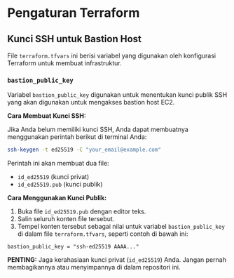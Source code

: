 # Pengaturan Terraform

## Kunci SSH untuk Bastion Host

File `terraform.tfvars` ini berisi variabel yang digunakan oleh konfigurasi Terraform untuk membuat infrastruktur.

### `bastion_public_key`

Variabel `bastion_public_key` digunakan untuk menentukan kunci publik SSH yang akan digunakan untuk mengakses bastion host EC2.

**Cara Membuat Kunci SSH:**

Jika Anda belum memiliki kunci SSH, Anda dapat membuatnya menggunakan perintah berikut di terminal Anda:

```bash
ssh-keygen -t ed25519 -C "your_email@example.com"
```

Perintah ini akan membuat dua file:
*   `id_ed25519` (kunci privat)
*   `id_ed25519.pub` (kunci publik)

**Cara Menggunakan Kunci Publik:**

1.  Buka file `id_ed25519.pub` dengan editor teks.
2.  Salin seluruh konten file tersebut.
3.  Tempel konten tersebut sebagai nilai untuk variabel `bastion_public_key` di dalam file `terraform.tfvars`, seperti contoh di bawah ini:

```hcl
bastion_public_key = "ssh-ed25519 AAAA..."
```

**PENTING:** Jaga kerahasiaan kunci privat (`id_ed25519`) Anda. Jangan pernah membagikannya atau menyimpannya di dalam repositori ini.
